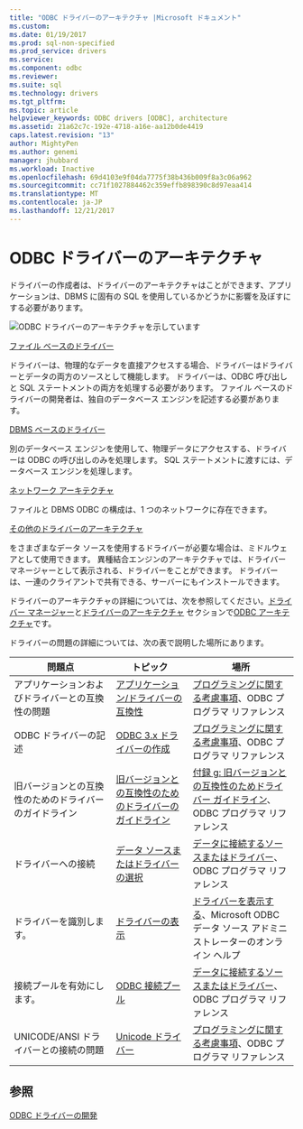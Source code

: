```yaml
---
title: "ODBC ドライバーのアーキテクチャ |Microsoft ドキュメント"
ms.custom: 
ms.date: 01/19/2017
ms.prod: sql-non-specified
ms.prod_service: drivers
ms.service: 
ms.component: odbc
ms.reviewer: 
ms.suite: sql
ms.technology: drivers
ms.tgt_pltfrm: 
ms.topic: article
helpviewer_keywords: ODBC drivers [ODBC], architecture
ms.assetid: 21a62c7c-192e-4718-a16e-aa12b0de4419
caps.latest.revision: "13"
author: MightyPen
ms.author: genemi
manager: jhubbard
ms.workload: Inactive
ms.openlocfilehash: 69d4103e9f04da7775f38b436b009f8a3c06a962
ms.sourcegitcommit: cc71f1027884462c359effb898390c8d97eaa414
ms.translationtype: MT
ms.contentlocale: ja-JP
ms.lasthandoff: 12/21/2017
---
```

# <a name="odbc-driver-architecture"></a>ODBC ドライバーのアーキテクチャ
ドライバーの作成者は、ドライバーのアーキテクチャはことができます、アプリケーションは、DBMS に固有の SQL を使用しているかどうかに影響を及ぼすにする必要があります。  
  
 ![ODBC ドライバーのアーキテクチャを示しています](../../../odbc/reference/develop-driver/media/odbcdriverovruarch.gif "ODBCDriverOvruArch。")  
  
 [ファイル ベースのドライバー](../../../odbc/reference/file-based-drivers.md)  
  
 ドライバーは、物理的なデータを直接アクセスする場合、ドライバーはドライバーとデータの両方のソースとして機能します。 ドライバーは、ODBC 呼び出しと SQL ステートメントの両方を処理する必要があります。 ファイル ベースのドライバーの開発者は、独自のデータベース エンジンを記述する必要があります。  
  
 [DBMS ベースのドライバー](../../../odbc/reference/dbms-based-drivers.md)  
  
 別のデータベース エンジンを使用して、物理データにアクセスする、ドライバーは ODBC の呼び出しのみを処理します。 SQL ステートメントに渡すには、データベース エンジンを処理します。  
  
 [ネットワーク アーキテクチャ](../../../odbc/reference/network-example.md)  
  
 ファイルと DBMS ODBC の構成は、1 つのネットワークに存在できます。  
  
 [その他のドライバーのアーキテクチャ](../../../odbc/reference/other-driver-architectures.md)  
  
 をさまざまなデータ ソースを使用するドライバーが必要な場合は、ミドルウェアとして使用できます。 異種結合エンジンのアーキテクチャでは、ドライバー マネージャーとして表示される、ドライバーをことができます。 ドライバーは、一連のクライアントで共有できる、サーバーにもインストールできます。  
  
 ドライバーのアーキテクチャの詳細については、次を参照してください。[ドライバー マネージャー](../../../odbc/reference/the-driver-manager.md)と[ドライバーのアーキテクチャ](../../../odbc/reference/driver-architecture.md) セクションで[ODBC アーキテクチャ](../../../odbc/reference/odbc-architecture.md)です。  
  
 ドライバーの問題の詳細については、次の表で説明した場所にあります。  
  
|問題点|トピック|場所|  
|-----------|-----------|--------------|  
|アプリケーションおよびドライバーとの互換性の問題|[アプリケーション/ドライバーの互換性](../../../odbc/reference/develop-app/application-and-driver-compatibility.md)|[プログラミングに関する考慮事項](../../../odbc/reference/develop-app/programming-considerations.md)、ODBC プログラマ リファレンス|  
|ODBC ドライバーの記述|[ODBC 3.x ドライバーの作成](../../../odbc/reference/develop-app/writing-odbc-3-x-drivers.md)|[プログラミングに関する考慮事項](../../../odbc/reference/develop-app/programming-considerations.md)、ODBC プログラマ リファレンス|  
|旧バージョンとの互換性のためのドライバーのガイドライン|[旧バージョンとの互換性のためのドライバーのガイドライン](../../../odbc/reference/appendixes/appendix-g-driver-guidelines-for-backward-compatibility.md)|[付録 g: 旧バージョンとの互換性のためドライバー ガイドライン](../../../odbc/reference/appendixes/appendix-g-driver-guidelines-for-backward-compatibility.md)、ODBC プログラマ リファレンス|  
|ドライバーへの接続|[データ ソースまたはドライバーの選択](../../../odbc/reference/develop-app/choosing-a-data-source-or-driver.md)|[データに接続するソースまたはドライバー](../../../odbc/reference/develop-app/connecting-to-a-data-source-or-driver.md)、ODBC プログラマ リファレンス|  
|ドライバーを識別します。|[ドライバーの表示](../../../odbc/admin/viewing-drivers.md)|[ドライバーを表示する](../../../odbc/admin/viewing-drivers.md)、Microsoft ODBC データ ソース アドミニストレーターのオンライン ヘルプ|  
|接続プールを有効にします。|[ODBC 接続プール](../../../odbc/reference/develop-app/driver-manager-connection-pooling.md)|[データに接続するソースまたはドライバー](../../../odbc/reference/develop-app/connecting-to-a-data-source-or-driver.md)、ODBC プログラマ リファレンス|  
|UNICODE/ANSI ドライバーとの接続の問題|[Unicode ドライバー](../../../odbc/reference/develop-app/unicode-drivers.md)|[プログラミングに関する考慮事項](../../../odbc/reference/develop-app/programming-considerations.md)、ODBC プログラマ リファレンス|  
  
## <a name="see-also"></a>参照  
 [ODBC ドライバーの開発](../../../odbc/reference/develop-driver/developing-an-odbc-driver.md)
